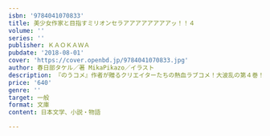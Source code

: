 ```yaml
---
isbn: '9784041070833'
title: 美少女作家と目指すミリオンセラアアアアアアアアッ！！４
volume: ''
series: ''
publisher: ＫＡＯＫＡＷＡ
pubdate: '2018-08-01'
cover: 'https://cover.openbd.jp/9784041070833.jpg'
author: 春日部タケル／著 MikaPikazo／イラスト
description: 『のうコメ』作者が贈るクリエイターたちの熱血ラブコメ！大波乱の第４巻！
price: '640'
genre: ''
target: 一般
format: 文庫
content: 日本文学、小説・物語

---
```

